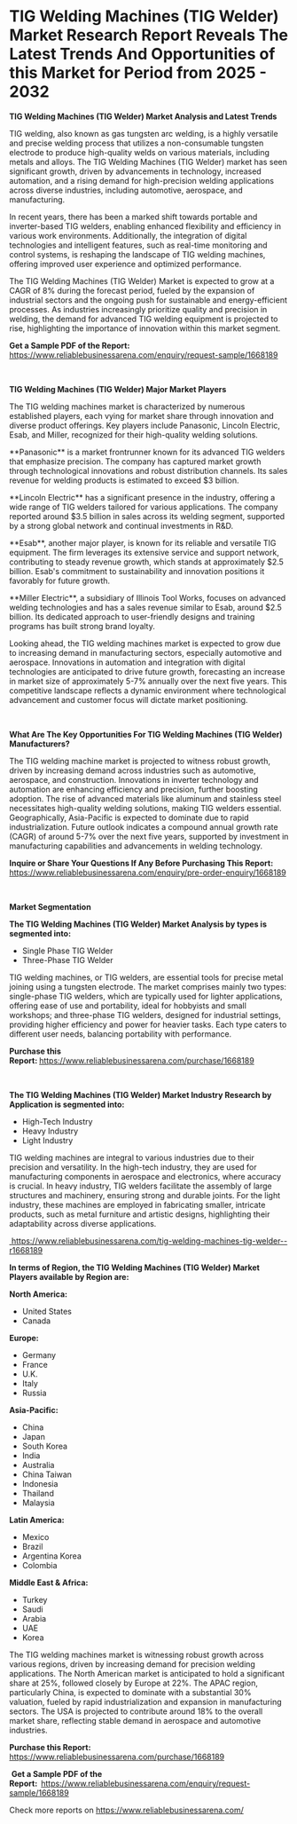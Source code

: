 <p><h1>TIG Welding Machines (TIG Welder) Market Research Report Reveals The Latest Trends And Opportunities of this Market for Period from 2025 - 2032</h1></p><p><strong>TIG Welding Machines (TIG Welder) Market Analysis and Latest Trends</strong></p>
<p><p>TIG welding, also known as gas tungsten arc welding, is a highly versatile and precise welding process that utilizes a non-consumable tungsten electrode to produce high-quality welds on various materials, including metals and alloys. The TIG Welding Machines (TIG Welder) market has seen significant growth, driven by advancements in technology, increased automation, and a rising demand for high-precision welding applications across diverse industries, including automotive, aerospace, and manufacturing.</p><p>In recent years, there has been a marked shift towards portable and inverter-based TIG welders, enabling enhanced flexibility and efficiency in various work environments. Additionally, the integration of digital technologies and intelligent features, such as real-time monitoring and control systems, is reshaping the landscape of TIG welding machines, offering improved user experience and optimized performance.</p><p>The TIG Welding Machines (TIG Welder) Market is expected to grow at a CAGR of 8% during the forecast period, fueled by the expansion of industrial sectors and the ongoing push for sustainable and energy-efficient processes. As industries increasingly prioritize quality and precision in welding, the demand for advanced TIG welding equipment is projected to rise, highlighting the importance of innovation within this market segment.</p></p>
<p><strong>Get a Sample PDF of the Report:&nbsp;</strong> <a href="https://www.reliablebusinessarena.com/enquiry/request-sample/1668189?utm_campaign=2799&utm_medium=2&utm_source=Github&utm_content=ia&utm_term=27022025&utm_id=tig-welding-machines-tig-welder">https://www.reliablebusinessarena.com/enquiry/request-sample/1668189</a></p>
<p>&nbsp;</p>
<p><strong>TIG Welding Machines (TIG Welder) Major Market Players</strong></p>
<p><p>The TIG welding machines market is characterized by numerous established players, each vying for market share through innovation and diverse product offerings. Key players include Panasonic, Lincoln Electric, Esab, and Miller, recognized for their high-quality welding solutions.</p><p>**Panasonic** is a market frontrunner known for its advanced TIG welders that emphasize precision. The company has captured market growth through technological innovations and robust distribution channels. Its sales revenue for welding products is estimated to exceed $3 billion.</p><p>**Lincoln Electric** has a significant presence in the industry, offering a wide range of TIG welders tailored for various applications. The company reported around $3.5 billion in sales across its welding segment, supported by a strong global network and continual investments in R&D.</p><p>**Esab**, another major player, is known for its reliable and versatile TIG equipment. The firm leverages its extensive service and support network, contributing to steady revenue growth, which stands at approximately $2.5 billion. Esab's commitment to sustainability and innovation positions it favorably for future growth.</p><p>**Miller Electric**, a subsidiary of Illinois Tool Works, focuses on advanced welding technologies and has a sales revenue similar to Esab, around $2.5 billion. Its dedicated approach to user-friendly designs and training programs has built strong brand loyalty.</p><p>Looking ahead, the TIG welding machines market is expected to grow due to increasing demand in manufacturing sectors, especially automotive and aerospace. Innovations in automation and integration with digital technologies are anticipated to drive future growth, forecasting an increase in market size of approximately 5-7% annually over the next five years. This competitive landscape reflects a dynamic environment where technological advancement and customer focus will dictate market positioning.</p></p>
<p>&nbsp;</p>
<p><strong>What Are The Key Opportunities For TIG Welding Machines (TIG Welder) Manufacturers?</strong></p>
<p><p>The TIG welding machine market is projected to witness robust growth, driven by increasing demand across industries such as automotive, aerospace, and construction. Innovations in inverter technology and automation are enhancing efficiency and precision, further boosting adoption. The rise of advanced materials like aluminum and stainless steel necessitates high-quality welding solutions, making TIG welders essential. Geographically, Asia-Pacific is expected to dominate due to rapid industrialization. Future outlook indicates a compound annual growth rate (CAGR) of around 5-7% over the next five years, supported by investment in manufacturing capabilities and advancements in welding technology.</p></p>
<p><strong>Inquire or Share Your Questions If Any Before Purchasing This Report:</strong> <a href="https://www.reliablebusinessarena.com/enquiry/pre-order-enquiry/1668189?utm_campaign=2799&utm_medium=2&utm_source=Github&utm_content=ia&utm_term=27022025&utm_id=tig-welding-machines-tig-welder">https://www.reliablebusinessarena.com/enquiry/pre-order-enquiry/1668189</a></p>
<p>&nbsp;</p>
<p><strong>Market Segmentation</strong></p>
<p><strong>The TIG Welding Machines (TIG Welder) Market Analysis by types is segmented into:</strong></p>
<p><ul><li>Single Phase TIG Welder</li><li>Three-Phase TIG Welder</li></ul></p>
<p><p>TIG welding machines, or TIG welders, are essential tools for precise metal joining using a tungsten electrode. The market comprises mainly two types: single-phase TIG welders, which are typically used for lighter applications, offering ease of use and portability, ideal for hobbyists and small workshops; and three-phase TIG welders, designed for industrial settings, providing higher efficiency and power for heavier tasks. Each type caters to different user needs, balancing portability with performance.</p></p>
<p><strong>Purchase this Report:&nbsp;</strong><a href="https://www.reliablebusinessarena.com/purchase/1668189?utm_campaign=2799&utm_medium=2&utm_source=Github&utm_content=ia&utm_term=27022025&utm_id=tig-welding-machines-tig-welder">https://www.reliablebusinessarena.com/purchase/1668189</a></p>
<p>&nbsp;</p>
<p><strong>The TIG Welding Machines (TIG Welder) Market Industry Research by Application is segmented into:</strong></p>
<p><ul><li>High-Tech Industry</li><li>Heavy Industry</li><li>Light Industry</li></ul></p>
<p><p>TIG welding machines are integral to various industries due to their precision and versatility. In the high-tech industry, they are used for manufacturing components in aerospace and electronics, where accuracy is crucial. In heavy industry, TIG welders facilitate the assembly of large structures and machinery, ensuring strong and durable joints. For the light industry, these machines are employed in fabricating smaller, intricate products, such as metal furniture and artistic designs, highlighting their adaptability across diverse applications.</p></p>
<p><a href="https://www.reliablebusinessarena.com/tig-welding-machines-tig-welder--r1668189?utm_campaign=2799&utm_medium=2&utm_source=Github&utm_content=ia&utm_term=27022025&utm_id=tig-welding-machines-tig-welder">&nbsp;https://www.reliablebusinessarena.com/tig-welding-machines-tig-welder--r1668189</a></p>
<p><strong>In terms of Region, the TIG Welding Machines (TIG Welder) Market Players available by Region are:</strong></p>
<p>
    <p> <strong> North America: </strong>
        <ul>
            <li>United States</li>
            <li>Canada</li>
        </ul>
        </p> 
    <p> <strong> Europe: </strong>
        <ul>
            <li>Germany</li>
            <li>France</li>
            <li>U.K.</li>
            <li>Italy</li>
            <li>Russia</li>
        </ul>
        </p> 
    <p> <strong> Asia-Pacific: </strong>
        <ul>
            <li>China</li>
            <li>Japan</li>
            <li>South Korea</li>
            <li>India</li>
            <li>Australia</li>
            <li>China Taiwan</li>
            <li>Indonesia</li>
            <li>Thailand</li>
            <li>Malaysia</li>
        </ul>
        </p> 
    <p> <strong> Latin America: </strong>
        <ul>
            <li>Mexico</li>
            <li>Brazil</li>
            <li>Argentina Korea</li>
            <li>Colombia</li>
        </ul>
        </p> 
    <p> <strong> Middle East & Africa: </strong>
        <ul>
            <li>Turkey</li>
            <li>Saudi</li>
            <li>Arabia</li>
            <li>UAE</li>
            <li>Korea</li>
        </ul>
    </p>
    </p>
<p><p>The TIG welding machines market is witnessing robust growth across various regions, driven by increasing demand for precision welding applications. The North American market is anticipated to hold a significant share at 25%, followed closely by Europe at 22%. The APAC region, particularly China, is expected to dominate with a substantial 30% valuation, fueled by rapid industrialization and expansion in manufacturing sectors. The USA is projected to contribute around 18% to the overall market share, reflecting stable demand in aerospace and automotive industries.</p></p>
<p><strong>Purchase this Report: </strong><a href="https://www.reliablebusinessarena.com/purchase/1668189?utm_campaign=2799&utm_medium=2&utm_source=Github&utm_content=ia&utm_term=27022025&utm_id=tig-welding-machines-tig-welder">https://www.reliablebusinessarena.com/purchase/1668189</a></p>
<p>&nbsp;<strong>Get a Sample PDF of the Report:&nbsp;&nbsp;</strong><a href="https://www.reliablebusinessarena.com/enquiry/request-sample/1668189?utm_campaign=2799&utm_medium=2&utm_source=Github&utm_content=ia&utm_term=27022025&utm_id=tig-welding-machines-tig-welder">https://www.reliablebusinessarena.com/enquiry/request-sample/1668189</a></p>
<p><strong></strong></p>
<p>Check more reports on <a href="https://www.reliablebusinessarena.com/?utm_campaign=2799&utm_medium=2&utm_source=Github&utm_content=ia&utm_term=27022025&utm_id=tig-welding-machines-tig-welder">https://www.reliablebusinessarena.com/</a></p>
